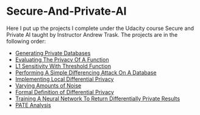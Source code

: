 # Secure-And-Private-AI
Here I put up the projects I complete under the Udacity course Secure and Private AI taught by Instructor Andrew Trask.
The projects are in the following order:
- [Generating Private Databases](https://github.com/Abhishek-1Bhatt/Secure-And-Private-AI/blob/main/Generating%20Parallel%20Databases.ipynb)
- [Evaluating The Privacy Of A Function](https://github.com/Abhishek-1Bhatt/Secure-And-Private-AI/blob/main/Evaluating%20The%20Privacy%20Of%20A%20Function.ipynb)
- [L1 Sensitivity With Threshold Function](https://github.com/Abhishek-1Bhatt/Secure-And-Private-AI/blob/main/L1%20Sensitivity%20With%20Threshold%20Function.ipynb)
- [Performing A Simple Differencing Attack On A Database](https://github.com/Abhishek-1Bhatt/Secure-And-Private-AI/blob/main/Performing%20A%20Simple%20Differencing%20Attack%20On%20A%20Database.ipynb)
- [Implementing Local Differential Privacy](https://github.com/Abhishek-1Bhatt/Secure-And-Private-AI/blob/main/Implementing%20Local%20Differential%20Privacy.ipynb)
- [Varying Amounts of Noise](https://github.com/Abhishek-1Bhatt/Secure-And-Private-AI/blob/main/Varying%20Amounts%20of%20Noise.ipynb)
- [Formal Definition of Differential Privacy](https://github.com/Abhishek-1Bhatt/Secure-And-Private-AI/blob/main/Formal%20Definition%20of%20Differential%20Privacy.ipynb)
- [Training A Neural Network To Return Differentially Private Results](https://github.com/Abhishek-1Bhatt/Secure-And-Private-AI/blob/main/Training%20A%20Neural%20Network%20To%20Return%20Differentially%20Private%20Results.ipynb)
- [PATE Analysis](https://github.com/Abhishek-1Bhatt/Secure-And-Private-AI/blob/main/PATE%20Analysis.ipynb)
